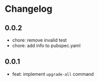 # Changelog

## 0.0.2

- chore: remove invalid test
- chore: add info to pubspec.yaml

## 0.0.1

- feat: implement `upgrade-all` command
